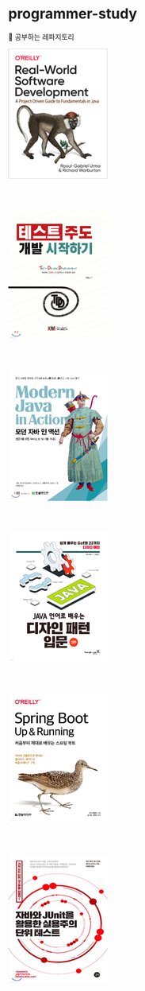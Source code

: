 # programmer-study
🎯 공부하는 레파지토리

<a href="https://www.yes24.com/Product/Goods/90533758">
  <img src="java-practice/real-world-software-development/docs/img.png" align="center" alt="Image1" width="200" height="262">
</a>

<br/><br/>

<a href="https://www.yes24.com/Product/Goods/89145195">
  <img src="java-practice/test-driven-development/docs/img.png" align="center" alt="Image2" width="200" height="262">
</a>

<br/><br/>

<a href="https://www.yes24.com/Product/Goods/77125987">
  <img src="java-practice/modern-java-in-action/docs/img.png" align="center" alt="Image3" width="200" height="262">
</a>

<br/><br/>

<a href="https://www.yes24.com/Product/Goods/115576266">
  <img src="java-practice/gof-with-java/docs/img.png" align="center" alt="Image1" width="200" height="262">
</a>

<br/><br/>

<a href="https://www.yes24.com/Product/Goods/118710279">
  <img src="java-practice/spring-boot-up-and-running/docs/img.png" align="center" alt="Image2" width="200" height="262">
</a>

<br/><br/>

<a href="https://www.yes24.com/Product/Goods/75189146">
  <img src="java-practice/pragmatic-unit-testing-in-java-with-junit/docs/img.png" align="center" alt="Image2" width="200" height="262">
</a>

<br/><br/>
